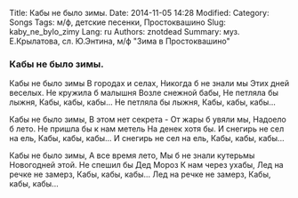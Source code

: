 Title: Кабы не было зимы.
Date: 2014-11-05 14:28
Modified: 
Category: Songs
Tags: м/ф, детские песенки, Простоквашино
Slug: kaby_ne_bylo_zimy
Lang: ru
Authors: znotdead
Summary: муз. Е.Крылатова, сл. Ю.Энтина, м/ф "Зима в Простоквашино"

### Кабы не было зимы.

Кабы не было зимы
В городах и селах,
Никогда б не знали мы
Этих дней веселых.
Не кружила б малышня
Возле снежной бабы,
Не петляла бы лыжня,
Кабы, кабы, кабы...
Не петляла бы лыжня,
Кабы, кабы, кабы...

Кабы не было зимы,
В этом нет секрета -
От жары б увяли мы,
Надоело б лето.
Не пришла бы к нам метель
На денек хотя бы.
И снегирь не сел на ель,
Кабы, кабы, кабы...
И снегирь не сел на ель,
Кабы, кабы, кабы...

Кабы не было зимы,
А все время лето,
Мы б не знали кутерьмы
Новогодней этой.
Не спешил бы Дед Мороз
К нам через ухабы,
Лед на речке не замерз,
Кабы, кабы, кабы...
Лед на речке не замерз,
Кабы, кабы, кабы...
